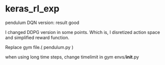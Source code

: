 # keras_rl_exp

pendulum DQN version: result good

I changed DDPG version in some points. Which is, I disretized action space and simplified reward function.

Replace gym file.( pendulum.py )

when using long time steps, change timelimit in gym envs/__init__.py
